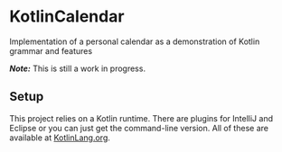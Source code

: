 # KotlinCalendar
Implementation of a personal calendar as a demonstration of Kotlin grammar and features

**_Note:_** This is still a work in progress.

## Setup
This project relies on a Kotlin runtime. There are plugins for IntelliJ and Eclipse or you can just get the command-line version. All of these are available at [KotlinLang.org](https://kotlinlang.org).